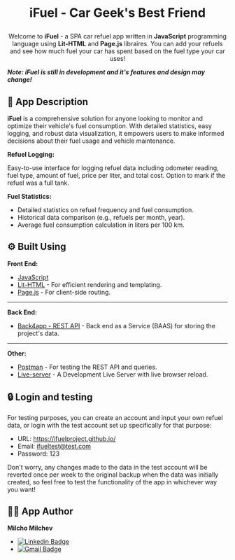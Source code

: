 # <p align="center"> iFuel - Car Geek's Best Friend

<p align="center"> 
Welcome to <b>iFuel</b> - a SPA car refuel app written in <b>JavaScript</b> programming language using <b>Lit-HTML</b> and <b>Page.js</b> libraires. You can add your refuels and see how much fuel your car has spent based on the fuel type your car uses!
<p>

<b><i>Note: iFuel is still in development and it's features and design may change!</b></i>

## 📝 App Description
<b>iFuel</b> is a comprehensive solution for anyone looking to monitor and optimize their vehicle's fuel consumption. With detailed statistics, easy logging, and robust data visualization, it empowers users to make informed decisions about their fuel usage and vehicle maintenance.<br>

<b>Refuel Logging:</b>

Easy-to-use interface for logging refuel data including odometer reading, fuel type, amount of fuel, price per liter, and total cost.
Option to mark if the refuel was a full tank.

<b>Fuel Statistics:</b>

* Detailed statistics on refuel frequency and fuel consumption.
* Historical data comparison (e.g., refuels per month, year).
* Average fuel consumption calculation in liters per 100 km.

## ⚙ Built Using
<b>Front End:</b>
* [JavaScript](https://developer.mozilla.org/en-US/docs/Web/JavaScript)
* [Lit-HTML](https://lit.dev/) - For efficient rendering and templating.
* [Page.js](https://visionmedia.github.io/page.js/) - For client-side routing.
---
<b>Back End:</b>
* [Back4app - REST API](https://www.back4app.com/) - Back end as a Service (BAAS) for storing the project's data.
---
<b>Other:</b>
* [Postman](https://www.postman.com/) - For testing the REST API and queries.
* [Live-server](https://marketplace.visualstudio.com/items?itemName=ritwickdey.LiveServer) - A Development Live Server with live browser reload.

## 🔒 Login and testing
For testing purposes, you can create an account and input your own refuel data, or login with the test account set up specifically for that purpose:
* URL: https://ifuelproject.github.io/
* Email: ifueltest@test.com
* Password: 123
<p>Don't worry, any changes made to the data in the test account will be reverted once per week to the original backup when the data was initially created, so feel free to test the functionality of the app in whichever way you want!</p>
  
## 🧑‍💻 App Author
<b>Milcho Milchev</b>
* [![Linkedin Badge](https://img.shields.io/badge/LinkedIn-0077B5?style=for-the-badge&logo=linkedin&logoColor=white)](https://www.linkedin.com/in/milchomilchev21/)
* <a href = "mailto: milcho.milchev2000@gmail.com">![Gmail Badge](https://img.shields.io/badge/Gmail-D14836?style=for-the-badge&logo=gmail&logoColor=white)</a>
